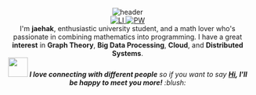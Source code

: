 <p align=center>
<img src="https://capsule-render.vercel.app/api?type=waving&amp;color=timeGradient&amp;height=230&amp;text=%F0%9F%91%8BHI%20THERE&amp;fontColor=24292D&amp;fontSize=50&amp;desc=welcome%20to%20Jaehak's%20profile&amp;animation=twinkling&amp;fontAlign=45&amp;fontAlignY=40&amp;descSize=17&amp;descAlign=49&amp;descAlignY=51" alt="header">
    </br>
    <a href="https://www.linkedin.com/in/ha-gi/">
        <img src="https://img.shields.io/badge/LinkedIn-0077B5?style=for-the-badge&logo=linkedin&logoColor=white" alt="LI">
    </a>
    <a href="https://hagi0929.github.io/">
        <img src="https://img.shields.io/badge/personal website-000000?style=for-the-badge&logo=About.me&logoColor=white" alt="PW">
    </a> 
    </br>
        I'm <b>jaehak</b>, enthusiastic university student, and a math lover who's passionate in combining mathematics into programming. I have a great <b>interest</b> in <b>Graph Theory</b>, <b>Big Data Processing</b>, <b>Cloud</b>, and <b>Distributed Systems</b>.
    </br>
<em><img src="https://media.giphy.com/media/LnQjpWaON8nhr21vNW/giphy.gif" width="40"> <b>I love connecting with different people</b> so if you want to say <b><a href="https://discord.com/users/398801194669178881">Hi</a>, I'll be happy to meet you more!</b> :blush:<em>
    </br>
</p> 
